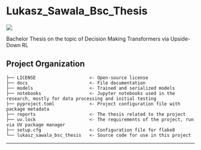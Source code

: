 # Lukasz_Sawala_Bsc_Thesis 


<a target="_blank" href="https://cookiecutter-data-science.drivendata.org/">
    <img src="https://img.shields.io/badge/CCDS-Project%20template-328F97?logo=cookiecutter" />
</a>

Bachelor Thesis on the topic of Decision Making Transformers via Upside-Down RL

## Project Organization

```
├── LICENSE                    <- Open-source license
├── docs                       <- File documentation 
├── models                     <- Trained and serialized models
├── notebooks                  <- Jupyter notebooks used in the research, mostly for data processing and initial testing
├── pyproject.toml             <- Project configuration file with package metadata
├── reports                    <- The thesis related to the project
├── uv.lock                    <- The requirements of the project, run via UV package manager 
├── setup.cfg                  <- Configuration file for flake8
└── lukasz_sawala_bsc_thesis   <- Source code for use in this project
```

--------

